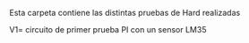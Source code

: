 Esta carpeta contiene las distintas pruebas de Hard realizadas

V1= circuito de primer prueba PI con un sensor LM35